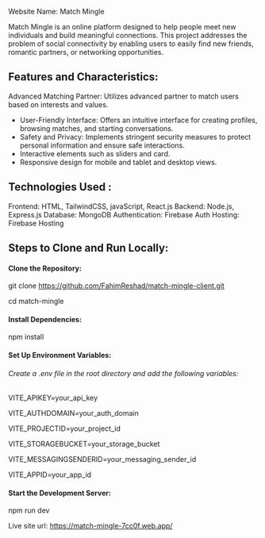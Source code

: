 Website Name: Match Mingle

Match Mingle is an online platform designed to help people meet new individuals and build meaningful connections. This project addresses the problem of social connectivity by enabling users to easily find new friends, romantic partners, or networking opportunities.

## Features and Characteristics:
Advanced Matching Partner: Utilizes advanced partner to match users based on interests and values.
- User-Friendly Interface: Offers an intuitive interface for creating profiles, browsing matches, and starting conversations.
- Safety and Privacy: Implements stringent security measures to protect personal information and ensure safe interactions.
- Interactive elements such as sliders and card.
- Responsive design for mobile and tablet and desktop views.

## Technologies Used :
Frontend: HTML, TailwindCSS, javaScript, React.js
Backend: Node.js, Express.js
Database: MongoDB
Authentication: Firebase Auth
Hosting: Firebase Hosting

## Steps to Clone and Run Locally: 
#### Clone the Repository:
git clone https://github.com/FahimReshad/match-mingle-client.git

cd match-mingle

#### Install Dependencies:
npm install

#### Set Up Environment Variables:
###### Create a .env file in the root directory and add the following variables:
VITE_APIKEY=your_api_key

VITE_AUTHDOMAIN=your_auth_domain

VITE_PROJECTID=your_project_id

VITE_STORAGEBUCKET=your_storage_bucket

VITE_MESSAGINGSENDERID=your_messaging_sender_id

VITE_APPID=your_app_id

#### Start the Development Server:
npm run dev

Live site url:
https://match-mingle-7cc0f.web.app/
